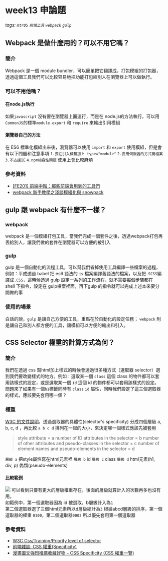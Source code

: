 # week13 申論題
###### tags: `mtr05` `前端工具` `webpack` `gulp`

## Webpack 是做什麼用的？可以不用它嗎？
### 簡介
Webpack 是一個 module bundler，可以簡單把它翻譯成，打包模組的打包器，透過這個工具我們可以比較容易地把功能打包給別人在瀏覽器上可以做執行。
### 可以不用他嗎？
#### 在node.js執行
如果`javascript` 沒有要在瀏覽器上面運行，而是在 node.js的方法執行，可以用  `CommonJS`的標準`module.export` 和 `require` 來輸出引用模組
#### 瀏覽器自己的方法
在 ES6 標準化模組出來後，瀏覽器可以使用 `import` 和 `export` 使用模組，但是會有以下問題和注意事項 `1.要在引入標籤加上 type="module"` `2.要用伺服器的方式開檔案` `3.不支援IE` `4.npm相容性問題` 使用上會比較麻煩

### 參考資料
* [[FE201] 前端中階：那些前端會用到的工具們
](https://lidemy.com/courses/390624)
* [webpack 新手教學之淺談模組化與 snowpack
](https://blog.huli.tw/2020/01/21/webpack-newbie-tutorial/)

## gulp 跟 webpack 有什麼不一樣？
### webpack
webpack 是一個模組打包工具，當我們完成一個套件之後，透過webpack打包再丟給別人，讓我們做的套件在瀏覽器可以方便的被引入  
### gulp
gulp 是一個自動化的流程工具，可以幫我們省掉使用工具編譯一些檔案的過程，例如：平成透過 babel 把 es6 語法的 `js` 檔案編譯舊語法的檔案，以及把`.SCSS`編譯成`.CSS`，這時候透過 gulp 設定一系列的工作流程，就不需要每個步驟都在 shell 下指令，設定在 gulp檔案裡面，再下gulp 的指令就可以完成上述本來要分開做的事
### 使用的場景
白話的說，`gulp` 是讓自己方便的工具，重點在於自動化的設定任務； `webpack` 則是讓自己和別人都方便的工具，讓模組可以方便的輸出和引入。


## CSS Selector 權重的計算方式為何？
### 簡介
我們在透過 css 幫html加上樣式的時候會透過很多種方式（選取器 selector）選到我們要改變樣式的地方。例如：選取某一個 `class` 這個 class 的物件都可以套用該樣式的設定，或是選取某一個 `id` 這個 id 的物件都可以套用該樣式的設定。  
問題來了如果有一個`h1`標籤同時有 `class` `id` 屬性，同時我們設定了這三個選取器的樣式，應該要先套用哪一個？ 

### 權重
[W3C 的文件說明](https://www.w3.org/wiki/Css/Training/Priority_level_of_selector)，透過選取器的具體性(selector's specificity) 分成四個層級 a, b, c, d ，再比較 `a b c d` 排列在一起的大小，來決定哪一個樣式應該先被套用
>style attribute = a
number of ID attributes in the selector = b
number of other attributes and pseudo-classes in the selector = c
number of element names and pseudo-elements in the selector = d


`層級 a` 把style屬性寫在html元素裡 
`層級 b` id 
`層級 c` class 
`層級 d` html元素(h1, div, p) 偽類(pseudo-elements)

#### 比較範例
![](https://i.imgur.com/rJTxcez.png)
可以看到只要有更大的層級權重存在，後面的層級就算計入的次數再多也沒有用。  
如範例中，第一個選取器因為 id 被選取，b層級計入為`1`  
第二個選取器選了三個html元素所以d層級總計為`3`
根據abcd層級的排序，第一個選取器的權重 `0100`，第二個選取器`0003` 所以優先套用第一個選取器

### 參考資料
* [W3C Css/Training/Priority level of selector
](https://www.w3.org/wiki/Css/Training/Priority_level_of_selector)
* [前端雜談: CSS 權重(Specificity)](https://zhuanlan.zhihu.com/p/50322177)
* [漫畫圖文強烈推薦收藏好物 – CSS Specificity (CSS 權重一覽)](https://muki.tw/tech/css-specificity-document/)
